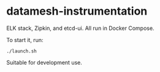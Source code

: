 # datamesh-instrumentation

ELK stack, Zipkin, and etcd-ui.
All run in Docker Compose.

To start it, run:

```
./launch.sh
```

Suitable for development use.
